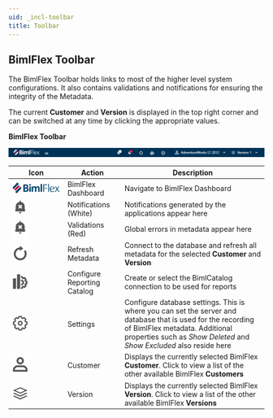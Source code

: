 ```yaml
---
uid: _incl-toolbar
title: Toolbar
---
```


## BimlFlex Toolbar

The BimlFlex Toolbar holds links to most of the higher level system configurations. It also contains validations and notifications for ensuring the integrity of the Metadata.

The current **Customer** and **Version** is displayed in the top right corner and can be switched at any time by clicking the appropriate values.

**BimlFlex Toolbar**

![BimlFlex Toolbar](images/bimlflex-app-title-bar.png "BimlFlex Toolbar")

| Icon | Action | Description |
| ---- | ------ | ----------- |
| <img src="images/svg-icons/BimlFlex.svg"/> | <span class="nowrap-col m-5">BimlFlex Dashboard</span> | Navigate to BimlFlex Dashboard |
| <div class="icon-col m-5"><img src="images/svg-icons/alert.svg"/></div> | <span class="nowrap-col m-5">Notifications (White)</span> | Notifications generated by the applications appear here |
| <div class="icon-col m-5"><img src="images/svg-icons/alert.svg"/></div> | <span class="nowrap-col m-5">Validations (Red)</span> | Global errors in metadata appear here |
| <div class="icon-col m-5"><img src="images/svg-icons/refresh.svg"/></div> | <span class="nowrap-col m-5">Refresh Metadata</span> | Connect to the database and refresh all metadata for the selected **Customer** and **Version** |
| <div class="icon-col m-5"><img src="images/svg-icons/biml-catalog-connection.svg"/></div> | <span class="nowrap-col m-5">Configure Reporting Catalog</span> | Create or select the BimlCatalog connection to be used for reports |
| <div class="icon-col m-5"><img src="images/svg-icons/portal-settings.svg"/></div> | <span class="nowrap-col m-5">Settings</span> | Configure database settings.  This is where you can set the server and database that is used for the recording of BimlFlex metadata.  Additional properties such as *Show Deleted* and *Show Excluded* also reside here |
| <div class="icon-col m-5"><img src="images/svg-icons/customers.svg"/></div> | <span class="nowrap-col m-5">Customer</span>|Displays the currently selected BimlFlex **Customer**.  Click to view a list of the other available BimlFlex **Customers** |
| <div class="icon-col m-5"><img src="images/svg-icons/versions.svg"/></div> | <span class="nowrap-col m-5">Version</span>|Displays the currently selected BimlFlex **Version**.  Click to view a list of the other available BimlFlex **Versions** |

[//]: # (TODO: Add Icon and Row for Hamburger)
